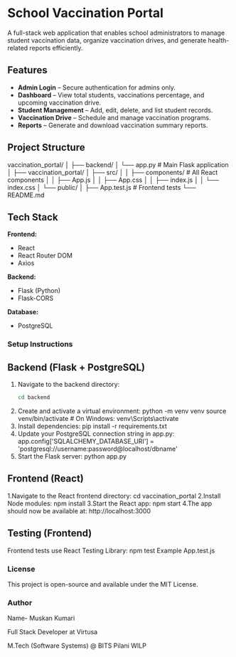 #  School Vaccination Portal
A full-stack web application that enables school administrators to manage student vaccination data, organize vaccination drives, and generate health-related reports efficiently.

##  Features
-  **Admin Login** – Secure authentication for admins only.
-  **Dashboard** – View total students, vaccinations percentage, and upcoming vaccination drive.
-  **Student Management** – Add, edit, delete, and list student records.
-  **Vaccination Drive** – Schedule and manage vaccination programs.
-  **Reports** – Generate and download vaccination summary reports.

##  Project Structure
vaccination_portal/
│
├── backend/
│ └── app.py # Main Flask application
│
├── vaccination_portal/
│ ├── src/
│ │ ├── components/ # All React components
│ │ ├── App.js
│ │ ├── App.css
│ │ ├── index.js
│ │ └── index.css
│ └── public/
│
├── App.test.js # Frontend tests
└── README.md

## Tech Stack
**Frontend:**
- React
- React Router DOM
- Axios
  
**Backend:**
- Flask (Python)
- Flask-CORS
  
**Database:**
- PostgreSQL

### Setup Instructions

## Backend (Flask + PostgreSQL)
1. Navigate to the backend directory:
   ```bash
   cd backend
2. Create and activate a virtual environment:
python -m venv venv
source venv/bin/activate     # On Windows: venv\Scripts\activate
3. Install dependencies:
pip install -r requirements.txt
4. Update your PostgreSQL connection string in app.py:
app.config['SQLALCHEMY_DATABASE_URI'] = 'postgresql://username:password@localhost/dbname'
5. Start the Flask server:
python app.py

## Frontend (React)
1.Navigate to the React frontend directory:
cd vaccination_portal
2.Install Node modules:
npm install
3.Start the React app:
npm start
4.The app should now be available at:
http://localhost:3000

## Testing (Frontend)
Frontend tests use React Testing Library:
npm test
Example App.test.js

### License
This project is open-source and available under the MIT License.

### Author
Name- Muskan Kumari

Full Stack Developer at Virtusa

M.Tech (Software Systems) @ BITS Pilani WILP

